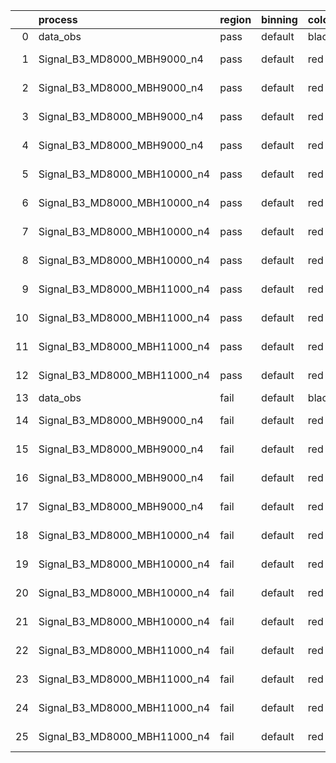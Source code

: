 |    | process                      | region   | binning   | color   | process_type   |   scale | variation   | source_filename                                                       | source_histname    | alias                        | title     |   combine_idx |     lnN |   shapes | syst_type   | direction   | variation_alias   |
|---:|:-----------------------------|:---------|:----------|:--------|:---------------|--------:|:------------|:----------------------------------------------------------------------|:-------------------|:-----------------------------|:----------|--------------:|--------:|---------:|:------------|:------------|:------------------|
|  0 | data_obs                     | pass     | default   | black   | DATA           |       1 | nominal     | ./histograms_for_2DAlphabet_v18//BH_Data.root                         | hpass              | Data                         | Data      |           nan | nan     |      nan | nan         | nan         | nan               |
|  1 | Signal_B3_MD8000_MBH9000_n4  | pass     | default   | red     | SIGNAL         |       1 | lumi        | ./histograms_for_2DAlphabet_v18//BH_Signal_B3_MD8000_MBH9000_n4.root  | hpass              | Signal_B3_MD8000_MBH9000_n4  | BH signal |           nan |   1.016 |      nan | lnN         | nan         | nan               |
|  2 | Signal_B3_MD8000_MBH9000_n4  | pass     | default   | red     | SIGNAL         |       1 | SVM         | ./histograms_for_2DAlphabet_v18//BH_Signal_B3_MD8000_MBH9000_n4.root  | hpass_SVMsyst_up   | Signal_B3_MD8000_MBH9000_n4  | BH signal |           nan | nan     |        1 | shapes      | Up          | SVMsyst           |
|  3 | Signal_B3_MD8000_MBH9000_n4  | pass     | default   | red     | SIGNAL         |       1 | SVM         | ./histograms_for_2DAlphabet_v18//BH_Signal_B3_MD8000_MBH9000_n4.root  | hpass_SVMsyst_down | Signal_B3_MD8000_MBH9000_n4  | BH signal |           nan | nan     |        1 | shapes      | Down        | SVMsyst           |
|  4 | Signal_B3_MD8000_MBH9000_n4  | pass     | default   | red     | SIGNAL         |       1 | nominal     | ./histograms_for_2DAlphabet_v18//BH_Signal_B3_MD8000_MBH9000_n4.root  | hpass              | Signal_B3_MD8000_MBH9000_n4  | BH signal |           nan | nan     |      nan | nan         | nan         | nan               |
|  5 | Signal_B3_MD8000_MBH10000_n4 | pass     | default   | red     | SIGNAL         |       1 | lumi        | ./histograms_for_2DAlphabet_v18//BH_Signal_B3_MD8000_MBH10000_n4.root | hpass              | Signal_B3_MD8000_MBH10000_n4 | BH signal |           nan |   1.016 |      nan | lnN         | nan         | nan               |
|  6 | Signal_B3_MD8000_MBH10000_n4 | pass     | default   | red     | SIGNAL         |       1 | SVM         | ./histograms_for_2DAlphabet_v18//BH_Signal_B3_MD8000_MBH10000_n4.root | hpass_SVMsyst_up   | Signal_B3_MD8000_MBH10000_n4 | BH signal |           nan | nan     |        1 | shapes      | Up          | SVMsyst           |
|  7 | Signal_B3_MD8000_MBH10000_n4 | pass     | default   | red     | SIGNAL         |       1 | SVM         | ./histograms_for_2DAlphabet_v18//BH_Signal_B3_MD8000_MBH10000_n4.root | hpass_SVMsyst_down | Signal_B3_MD8000_MBH10000_n4 | BH signal |           nan | nan     |        1 | shapes      | Down        | SVMsyst           |
|  8 | Signal_B3_MD8000_MBH10000_n4 | pass     | default   | red     | SIGNAL         |       1 | nominal     | ./histograms_for_2DAlphabet_v18//BH_Signal_B3_MD8000_MBH10000_n4.root | hpass              | Signal_B3_MD8000_MBH10000_n4 | BH signal |           nan | nan     |      nan | nan         | nan         | nan               |
|  9 | Signal_B3_MD8000_MBH11000_n4 | pass     | default   | red     | SIGNAL         |       1 | lumi        | ./histograms_for_2DAlphabet_v18//BH_Signal_B3_MD8000_MBH11000_n4.root | hpass              | Signal_B3_MD8000_MBH11000_n4 | BH signal |           nan |   1.016 |      nan | lnN         | nan         | nan               |
| 10 | Signal_B3_MD8000_MBH11000_n4 | pass     | default   | red     | SIGNAL         |       1 | SVM         | ./histograms_for_2DAlphabet_v18//BH_Signal_B3_MD8000_MBH11000_n4.root | hpass_SVMsyst_up   | Signal_B3_MD8000_MBH11000_n4 | BH signal |           nan | nan     |        1 | shapes      | Up          | SVMsyst           |
| 11 | Signal_B3_MD8000_MBH11000_n4 | pass     | default   | red     | SIGNAL         |       1 | SVM         | ./histograms_for_2DAlphabet_v18//BH_Signal_B3_MD8000_MBH11000_n4.root | hpass_SVMsyst_down | Signal_B3_MD8000_MBH11000_n4 | BH signal |           nan | nan     |        1 | shapes      | Down        | SVMsyst           |
| 12 | Signal_B3_MD8000_MBH11000_n4 | pass     | default   | red     | SIGNAL         |       1 | nominal     | ./histograms_for_2DAlphabet_v18//BH_Signal_B3_MD8000_MBH11000_n4.root | hpass              | Signal_B3_MD8000_MBH11000_n4 | BH signal |           nan | nan     |      nan | nan         | nan         | nan               |
| 13 | data_obs                     | fail     | default   | black   | DATA           |       1 | nominal     | ./histograms_for_2DAlphabet_v18//BH_Data.root                         | hfail              | Data                         | Data      |           nan | nan     |      nan | nan         | nan         | nan               |
| 14 | Signal_B3_MD8000_MBH9000_n4  | fail     | default   | red     | SIGNAL         |       1 | lumi        | ./histograms_for_2DAlphabet_v18//BH_Signal_B3_MD8000_MBH9000_n4.root  | hfail              | Signal_B3_MD8000_MBH9000_n4  | BH signal |           nan |   1.016 |      nan | lnN         | nan         | nan               |
| 15 | Signal_B3_MD8000_MBH9000_n4  | fail     | default   | red     | SIGNAL         |       1 | SVM         | ./histograms_for_2DAlphabet_v18//BH_Signal_B3_MD8000_MBH9000_n4.root  | hfail_SVMsyst_up   | Signal_B3_MD8000_MBH9000_n4  | BH signal |           nan | nan     |        1 | shapes      | Up          | SVMsyst           |
| 16 | Signal_B3_MD8000_MBH9000_n4  | fail     | default   | red     | SIGNAL         |       1 | SVM         | ./histograms_for_2DAlphabet_v18//BH_Signal_B3_MD8000_MBH9000_n4.root  | hfail_SVMsyst_down | Signal_B3_MD8000_MBH9000_n4  | BH signal |           nan | nan     |        1 | shapes      | Down        | SVMsyst           |
| 17 | Signal_B3_MD8000_MBH9000_n4  | fail     | default   | red     | SIGNAL         |       1 | nominal     | ./histograms_for_2DAlphabet_v18//BH_Signal_B3_MD8000_MBH9000_n4.root  | hfail              | Signal_B3_MD8000_MBH9000_n4  | BH signal |           nan | nan     |      nan | nan         | nan         | nan               |
| 18 | Signal_B3_MD8000_MBH10000_n4 | fail     | default   | red     | SIGNAL         |       1 | lumi        | ./histograms_for_2DAlphabet_v18//BH_Signal_B3_MD8000_MBH10000_n4.root | hfail              | Signal_B3_MD8000_MBH10000_n4 | BH signal |           nan |   1.016 |      nan | lnN         | nan         | nan               |
| 19 | Signal_B3_MD8000_MBH10000_n4 | fail     | default   | red     | SIGNAL         |       1 | SVM         | ./histograms_for_2DAlphabet_v18//BH_Signal_B3_MD8000_MBH10000_n4.root | hfail_SVMsyst_up   | Signal_B3_MD8000_MBH10000_n4 | BH signal |           nan | nan     |        1 | shapes      | Up          | SVMsyst           |
| 20 | Signal_B3_MD8000_MBH10000_n4 | fail     | default   | red     | SIGNAL         |       1 | SVM         | ./histograms_for_2DAlphabet_v18//BH_Signal_B3_MD8000_MBH10000_n4.root | hfail_SVMsyst_down | Signal_B3_MD8000_MBH10000_n4 | BH signal |           nan | nan     |        1 | shapes      | Down        | SVMsyst           |
| 21 | Signal_B3_MD8000_MBH10000_n4 | fail     | default   | red     | SIGNAL         |       1 | nominal     | ./histograms_for_2DAlphabet_v18//BH_Signal_B3_MD8000_MBH10000_n4.root | hfail              | Signal_B3_MD8000_MBH10000_n4 | BH signal |           nan | nan     |      nan | nan         | nan         | nan               |
| 22 | Signal_B3_MD8000_MBH11000_n4 | fail     | default   | red     | SIGNAL         |       1 | lumi        | ./histograms_for_2DAlphabet_v18//BH_Signal_B3_MD8000_MBH11000_n4.root | hfail              | Signal_B3_MD8000_MBH11000_n4 | BH signal |           nan |   1.016 |      nan | lnN         | nan         | nan               |
| 23 | Signal_B3_MD8000_MBH11000_n4 | fail     | default   | red     | SIGNAL         |       1 | SVM         | ./histograms_for_2DAlphabet_v18//BH_Signal_B3_MD8000_MBH11000_n4.root | hfail_SVMsyst_up   | Signal_B3_MD8000_MBH11000_n4 | BH signal |           nan | nan     |        1 | shapes      | Up          | SVMsyst           |
| 24 | Signal_B3_MD8000_MBH11000_n4 | fail     | default   | red     | SIGNAL         |       1 | SVM         | ./histograms_for_2DAlphabet_v18//BH_Signal_B3_MD8000_MBH11000_n4.root | hfail_SVMsyst_down | Signal_B3_MD8000_MBH11000_n4 | BH signal |           nan | nan     |        1 | shapes      | Down        | SVMsyst           |
| 25 | Signal_B3_MD8000_MBH11000_n4 | fail     | default   | red     | SIGNAL         |       1 | nominal     | ./histograms_for_2DAlphabet_v18//BH_Signal_B3_MD8000_MBH11000_n4.root | hfail              | Signal_B3_MD8000_MBH11000_n4 | BH signal |           nan | nan     |      nan | nan         | nan         | nan               |